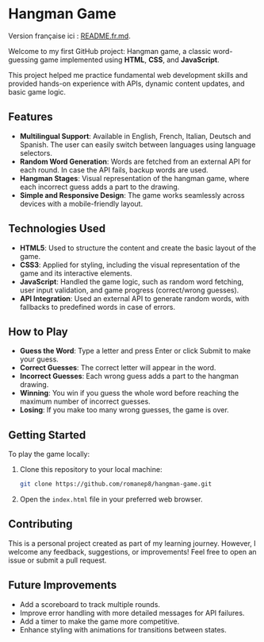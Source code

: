 # Hangman Game

Version française ici : [README.fr.md](./README.fr.md).

Welcome to my first GitHub project: Hangman game, a classic word-guessing game implemented using **HTML**, **CSS**, and **JavaScript**.

This project helped me practice fundamental web development skills and provided hands-on experience with APIs, dynamic content updates, and basic game logic.

## Features

- **Multilingual Support**: Available in English, French, Italian, Deutsch and Spanish. The user can easily switch between languages using language selectors.
- **Random Word Generation**: Words are fetched from an external API for each round. In case the API fails, backup words are used.
- **Hangman Stages**: Visual representation of the hangman game, where each incorrect guess adds a part to the drawing.
- **Simple and Responsive Design**: The game works seamlessly across devices with a mobile-friendly layout.

## Technologies Used

- **HTML5**: Used to structure the content and create the basic layout of the game.
- **CSS3**: Applied for styling, including the visual representation of the game and its interactive elements.
- **JavaScript**: Handled the game logic, such as random word fetching, user input validation, and game progress (correct/wrong guesses).
- **API Integration**: Used an external API to generate random words, with fallbacks to predefined words in case of errors.

## How to Play

- **Guess the Word**: Type a letter and press Enter or click Submit to make your guess.
- **Correct Guesses**: The correct letter will appear in the word.
- **Incorrect Guesses**: Each wrong guess adds a part to the hangman drawing.
- **Winning**: You win if you guess the whole word before reaching the maximum number of incorrect guesses.
- **Losing**: If you make too many wrong guesses, the game is over.

## Getting Started

To play the game locally:

1. Clone this repository to your local machine:

    ```bash
    git clone https://github.com/romanep8/hangman-game.git
    ```

2. Open the `index.html` file in your preferred web browser.

## Contributing

This is a personal project created as part of my learning journey. However, I welcome any feedback, suggestions, or improvements! Feel free to open an issue or submit a pull request.

## Future Improvements

- Add a scoreboard to track multiple rounds.
- Improve error handling with more detailed messages for API failures.
- Add a timer to make the game more competitive.
- Enhance styling with animations for transitions between states.
